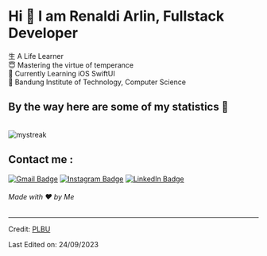 # Hi 👋 I am Renaldi Arlin, Fullstack Developer
⽣ A Life Learner <br/>
😇 Mastering the virtue of temperance <br/>
🌱 Currently Learning iOS SwiftUI <br/>
🏫 Bandung Institute of Technology, Computer Science

## By the way here are some of my statistics 🚀
<br/><img src="https://github-readme-streak-stats.herokuapp.com/?user=PLBU&theme=tokyonight" alt="mystreak"/>

## Contact me : 
[![Gmail Badge](https://img.shields.io/badge/-renaldi@linar.my.id-red?style=for-the-badge&logo=Gmail&logoColor=white&link=https://mail.google.com/mail/u/0/?fs=1&to=renaldi.linar@gmail.com&tf=cm)](renaldi@linar.my.id)
[![Instagram Badge](https://img.shields.io/badge/-renaldiarlin-E4405F?style=for-the-badge&logo=instagram&logoColor=white&link=https://www.instagram.com/renaldiarlin/)](renaldiarlin)
[![LinkedIn Badge](https://img.shields.io/badge/-renaldarlin-0077B5?style=for-the-badge&logo=linkedin&logoColor=white&link=https://www.instagram.com/renaldiarlin/)](renaldiarlin)

<h6>Made with ❤️ by Me</h6>

------
Credit: [PLBU](https://github.com/PLBU)

Last Edited on: 24/09/2023
